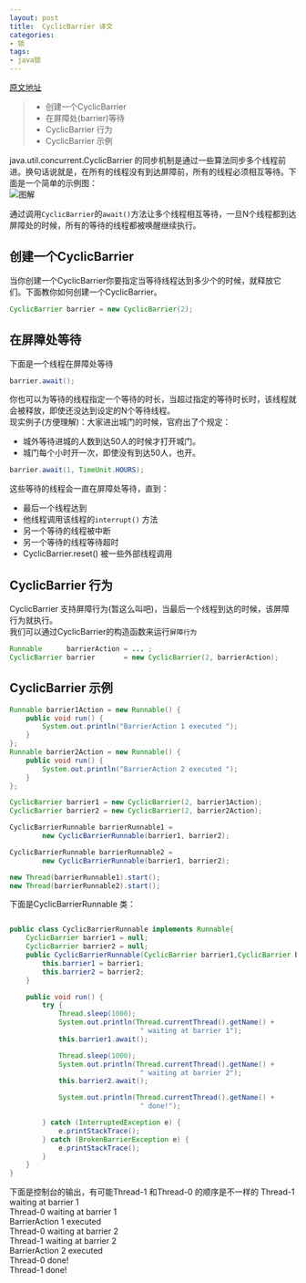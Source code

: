 ```yaml
---
layout: post
title:  CyclicBarrier 译文
categories:
- 锁
tags:
- java锁
---
```


[原文地址](http://tutorials.jenkov.com/java-util-concurrent/cyclicbarrier.html)
 

> * 创建一个CyclicBarrier
> * 在屏障处(barrier)等待
> * CyclicBarrier 行为
> * CyclicBarrier 示例

java.util.concurrent.CyclicBarrier 的同步机制是通过一些算法同步多个线程前进。换句话说就是，在所有的线程没有到达屏障前，所有的线程必须相互等待。下面是一个简单的示例图：  
![图解](http://wentaotang.github.io/images/cyclic-barrier.png)

通过调用`CyclicBarrier`的`await()`方法让多个线程相互等待，一旦N个线程都到达屏障处的时候，所有的等待的线程都被唤醒继续执行。  

## 创建一个CyclicBarrier

当你创建一个CyclicBarrier你要指定当等待线程达到多少个的时候，就释放它们。下面教你如何创建一个CyclicBarrier。  
```java     
CyclicBarrier barrier = new CyclicBarrier(2);
```   

## 在屏障处等待
下面是一个线程在屏障处等待  
```java  
barrier.await();
```   
你也可以为等待的线程指定一个等待的时长，当超过指定的等待时长时，该线程就会被释放，即使还没达到设定的N个等待线程。  
现实例子(方便理解)：大家进出城门的时候，官府出了个规定：  
- 城外等待进城的人数到达50人的时候才打开城门。  
- 城门每个小时开一次，即使没有到达50人，也开。
```java   
barrier.await(1, TimeUnit.HOURS);
```
这些等待的线程会一直在屏障处等待，直到：
- 最后一个线程达到
- 他线程调用该线程的`interrupt()` 方法
- 另一个等待的线程被中断
- 另一个等待的线程等待超时
- CyclicBarrier.reset() 被一些外部线程调用   

## CyclicBarrier 行为

CyclicBarrier 支持屏障行为(暂这么叫吧)，当最后一个线程到达的时候，该屏障行为就执行。  
我们可以通过CyclicBarrier的构造函数来运行`屏障行为`   

```java   
Runnable      barrierAction = ... ;
CyclicBarrier barrier       = new CyclicBarrier(2, barrierAction);
```   

## CyclicBarrier 示例
```java    
Runnable barrier1Action = new Runnable() {
    public void run() {
        System.out.println("BarrierAction 1 executed ");
    }
};
Runnable barrier2Action = new Runnable() {
    public void run() {
        System.out.println("BarrierAction 2 executed ");
    }
};

CyclicBarrier barrier1 = new CyclicBarrier(2, barrier1Action);
CyclicBarrier barrier2 = new CyclicBarrier(2, barrier2Action);

CyclicBarrierRunnable barrierRunnable1 =
        new CyclicBarrierRunnable(barrier1, barrier2);

CyclicBarrierRunnable barrierRunnable2 =
        new CyclicBarrierRunnable(barrier1, barrier2);

new Thread(barrierRunnable1).start();
new Thread(barrierRunnable2).start();
```
下面是CyclicBarrierRunnable 类：  
```java    

public class CyclicBarrierRunnable implements Runnable{
    CyclicBarrier barrier1 = null;
    CyclicBarrier barrier2 = null;
    public CyclicBarrierRunnable(CyclicBarrier barrier1,CyclicBarrier barrier2) {
        this.barrier1 = barrier1;
        this.barrier2 = barrier2;
    }

    public void run() {
        try {
            Thread.sleep(1000);
            System.out.println(Thread.currentThread().getName() +
                                " waiting at barrier 1");
            this.barrier1.await();

            Thread.sleep(1000);
            System.out.println(Thread.currentThread().getName() +
                                " waiting at barrier 2");
            this.barrier2.await();

            System.out.println(Thread.currentThread().getName() +
                                " done!");

        } catch (InterruptedException e) {
            e.printStackTrace();
        } catch (BrokenBarrierException e) {
            e.printStackTrace();
        }
    }
}
```

下面是控制台的输出，有可能Thread-1 和Thread-0 的顺序是不一样的
Thread-1 waiting at barrier 1  
Thread-0 waiting at barrier 1  
BarrierAction 1 executed   
Thread-0 waiting at barrier 2  
Thread-1 waiting at barrier 2  
BarrierAction 2 executed   
Thread-0 done!  
Thread-1 done!  







 







